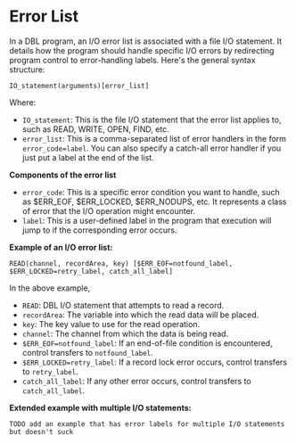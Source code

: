 # Error List

In a DBL program, an I/O error list is associated with a file I/O statement. It details how the program should handle specific I/O errors by redirecting program control to error-handling labels. Here's the general syntax structure:

```
IO_statement(arguments)[error_list]
```

Where:

- `IO_statement`: This is the file I/O statement that the error list applies to, such as READ, WRITE, OPEN, FIND, etc.
- `error_list`: This is a comma-separated list of error handlers in the form `error_code=label`. You can also specify a catch-all error handler if you just put a label at the end of the list.

**Components of the error list**

- `error_code`: This is a specific error condition you want to handle, such as \$ERR_EOF, \$ERR_LOCKED, \$ERR_NODUPS, etc. It represents a class of error that the I/O operation might encounter.
- `label`: This is a user-defined label in the program that execution will jump to if the corresponding error occurs.

**Example of an I/O error list:**

```dbl
READ(channel, recordArea, key) [$ERR_EOF=notfound_label, $ERR_LOCKED=retry_label, catch_all_label]
```

In the above example,

- `READ`: DBL I/O statement that attempts to read a record.
- `recordArea`: The variable into which the read data will be placed.
- `key`: The key value to use for the read operation.
- `channel`: The channel from which the data is being read.
- `$ERR_EOF=notfound_label`: If an end-of-file condition is encountered, control transfers to `notfound_label`.
- `$ERR_LOCKED=retry_label`: If a record lock error occurs, control transfers to `retry_label`.
- `catch_all_label`: If any other error occurs, control transfers to `catch_all_label`.

**Extended example with multiple I/O statements:**

```dbl
TODO add an example that has error labels for multiple I/O statements but doesn't suck
```
